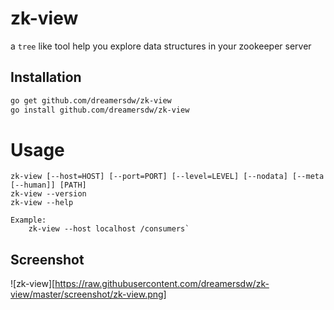 # zk-view
a `tree` like tool help you explore data structures in your zookeeper server

## Installation

```bash
go get github.com/dreamersdw/zk-view
go install github.com/dreamersdw/zk-view
```
# Usage
```
zk-view [--host=HOST] [--port=PORT] [--level=LEVEL] [--nodata] [--meta [--human]] [PATH]
zk-view --version
zk-view --help

Example:
	zk-view --host localhost /consumers`
```

## Screenshot

![zk-view][https://raw.githubusercontent.com/dreamersdw/zk-view/master/screenshot/zk-view.png]
